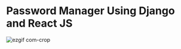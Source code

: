 # Password Manager Using Django and React JS


![ezgif com-crop](https://user-images.githubusercontent.com/45355098/110825779-69790980-82ba-11eb-8d11-0413b3a67843.gif)

